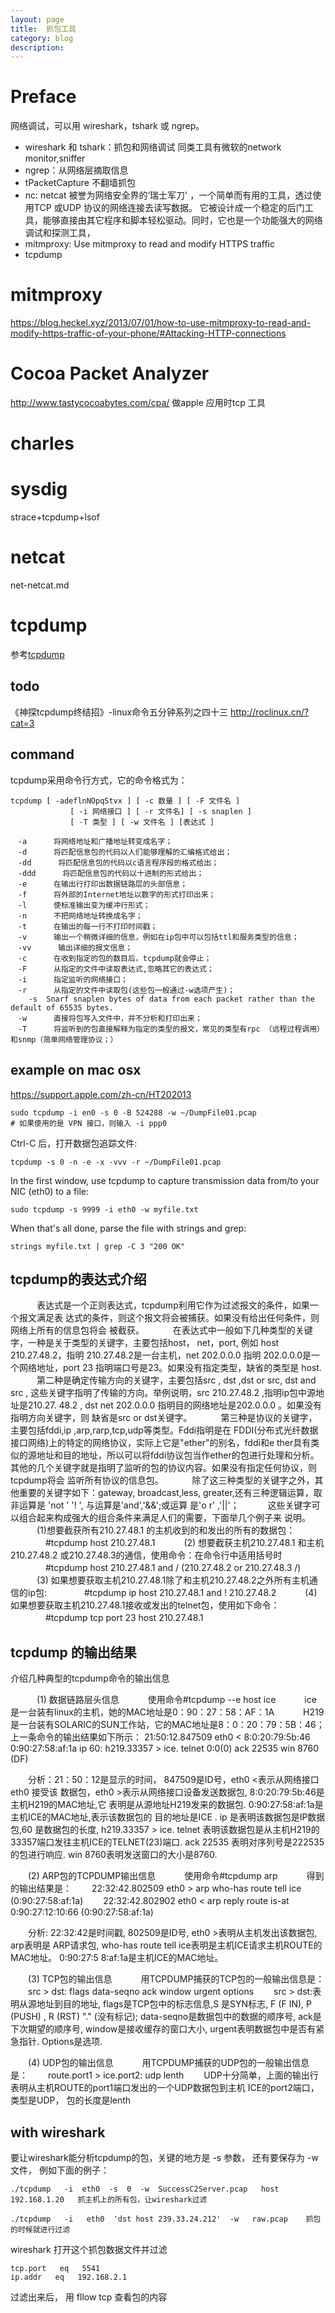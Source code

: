 ```yaml
---
layout: page
title:	抓包工具
category: blog
description:
---
```

# Preface
网络调试，可以用 wireshark，tshark 或 ngrep。

- wireshark 和 tshark：抓包和网络调试
同类工具有微软的network monitor,sniffer
- ngrep：从网络层摘取信息
- tPacketCapture 不翻墙抓包
- nc: netcat 被誉为网络安全界的‘瑞士军刀' ，一个简单而有用的工具，透过使用TCP 或UDP 协议的网络连接去读写数据。
它被设计成一个稳定的后门工具，能够直接由其它程序和脚本轻松驱动。同时，它也是一个功能强大的网络调试和探测工具，
- mitmproxy: Use mitmproxy to read and modify HTTPS traffic
- tcpdump

# mitmproxy
https://blog.heckel.xyz/2013/07/01/how-to-use-mitmproxy-to-read-and-modify-https-traffic-of-your-phone/#Attacking-HTTP-connections


# Cocoa Packet Analyzer
http://www.tastycocoabytes.com/cpa/
做apple 应用时tcp 工具

# charles

# sysdig
strace+tcpdump+lsof

# netcat
net-netcat.md

# tcpdump
参考[tcpdump](/p/linux-tcpdump)

## todo
《神探tcpdump终结招》-linux命令五分钟系列之四十三
http://roclinux.cn/?cat=3

## command
tcpdump采用命令行方式，它的命令格式为：

	tcpdump [ -adeflnNOpqStvx ] [ -c 数量 ] [ -F 文件名 ]
	　　　　　　　　[ -i 网络接口 ] [ -r 文件名] [ -s snaplen ]
	　　　　　　　　[ -T 类型 ] [ -w 文件名 ] [表达式 ]

	　-a 　　　将网络地址和广播地址转变成名字；
	　-d 　　　将匹配信息包的代码以人们能够理解的汇编格式给出；
	　-dd 　　　将匹配信息包的代码以c语言程序段的格式给出；
	　-ddd 　　　将匹配信息包的代码以十进制的形式给出；
	　-e 　　　在输出行打印出数据链路层的头部信息；
	　-f 　　　将外部的Internet地址以数字的形式打印出来；
	　-l 　　　使标准输出变为缓冲行形式；
	　-n 　　　不把网络地址转换成名字；
	　-t 　　　在输出的每一行不打印时间戳；
	　-v 　　　输出一个稍微详细的信息，例如在ip包中可以包括ttl和服务类型的信息；
	　-vv 　　　输出详细的报文信息；
	　-c 　　　在收到指定的包的数目后，tcpdump就会停止；
	　-F 　　　从指定的文件中读取表达式,忽略其它的表达式；
	　-i 　　　指定监听的网络接口；
	　-r 　　　从指定的文件中读取包(这些包一般通过-w选项产生)；
		-s	Snarf snaplen bytes of data from each packet rather than the default of 65535 bytes.
	　-w 　　　直接将包写入文件中，并不分析和打印出来；
	　-T 　　　将监听到的包直接解释为指定的类型的报文，常见的类型有rpc （远程过程调用）和snmp（简单网络管理协议；）

## example on mac osx
https://support.apple.com/zh-cn/HT202013

	sudo tcpdump -i en0 -s 0 -B 524288 -w ~/DumpFile01.pcap
	# 如果使用的是 VPN 接口，则输入 -i ppp0

Ctrl-C 后，打开数据包追踪文件:

	tcpdump -s 0 -n -e -x -vvv -r ~/DumpFile01.pcap

In the first window, use tcpdump to capture transmission data from/to your NIC (eth0) to a file:

	sudo tcpdump -s 9999 -i eth0 -w myfile.txt

When that's all done, parse the file with strings and grep:

	strings myfile.txt | grep -C 3 "200 OK"

## tcpdump的表达式介绍
　　　表达式是一个正则表达式，tcpdump利用它作为过滤报文的条件，如果一个报文满足表
达式的条件，则这个报文将会被捕获。如果没有给出任何条件，则网络上所有的信息包将会
被截获。
　　　在表达式中一般如下几种类型的关键字，一种是关于类型的关键字，主要包括host，
net，port, 例如 host 210.27.48.2，指明 210.27.48.2是一台主机，net 202.0.0.0 指明
202.0.0.0是一个网络地址，port 23 指明端口号是23。如果没有指定类型，缺省的类型是
host.
　　　第二种是确定传输方向的关键字，主要包括src , dst ,dst or src, dst and src ,
这些关键字指明了传输的方向。举例说明，src 210.27.48.2 ,指明ip包中源地址是210.27.
48.2 , dst net 202.0.0.0 指明目的网络地址是202.0.0.0 。如果没有指明方向关键字，则
缺省是src or dst关键字。
　　　第三种是协议的关键字，主要包括fddi,ip ,arp,rarp,tcp,udp等类型。Fddi指明是在
FDDI(分布式光纤数据接口网络)上的特定的网络协议，实际上它是"ether"的别名，fddi和e
ther具有类似的源地址和目的地址，所以可以将fddi协议包当作ether的包进行处理和分析。
其他的几个关键字就是指明了监听的包的协议内容。如果没有指定任何协议，则tcpdump将会
监听所有协议的信息包。
　　　除了这三种类型的关键字之外，其他重要的关键字如下：gateway, broadcast,less,
greater,还有三种逻辑运算，取非运算是 'not ' '! ', 与运算是'and','&&';或运算 是'o
r' ,'||'；
　　　这些关键字可以组合起来构成强大的组合条件来满足人们的需要，下面举几个例子来
说明。
　　　(1)想要截获所有210.27.48.1 的主机收到的和发出的所有的数据包：
　　　　#tcpdump host 210.27.48.1
　　　(2) 想要截获主机210.27.48.1 和主机210.27.48.2 或210.27.48.3的通信，使用命令：在命令行中适用括号时
　　　　#tcpdump host 210.27.48.1 and / (210.27.48.2 or 210.27.48.3 /)
　　　(3) 如果想要获取主机210.27.48.1除了和主机210.27.48.2之外所有主机通信的ip包:
　　　　#tcpdump ip host 210.27.48.1 and ! 210.27.48.2
　　　(4)如果想要获取主机210.27.48.1接收或发出的telnet包，使用如下命令：
　　　　#tcpdump tcp port 23 host 210.27.48.1

## tcpdump 的输出结果
介绍几种典型的tcpdump命令的输出信息

　　　(1) 数据链路层头信息
　　　使用命令#tcpdump --e host ice
	　　　ice 是一台装有linux的主机，她的MAC地址是0：90：27：58：AF：1A
	　　　H219是一台装有SOLARIC的SUN工作站，它的MAC地址是8：0：20：79：5B：46；
	上一条命令的输出结果如下所示：
		21:50:12.847509 eth0 < 8:0:20:79:5b:46 0:90:27:58:af:1a ip 60: h219.33357 > ice.
		telnet 0:0(0) ack 22535 win 8760 (DF)

　　分析：21：50：12是显示的时间， 847509是ID号，eth0 <表示从网络接口eth0 接受该
数据包，eth0 >表示从网络接口设备发送数据包, 8:0:20:79:5b:46是主机H219的MAC地址,它
表明是从源地址H219发来的数据包. 0:90:27:58:af:1a是主机ICE的MAC地址,表示该数据包的
目的地址是ICE . ip 是表明该数据包是IP数据包,60 是数据包的长度, h219.33357 > ice.
telnet 表明该数据包是从主机H219的33357端口发往主机ICE的TELNET(23)端口. ack 22535
表明对序列号是222535的包进行响应. win 8760表明发送窗口的大小是8760.

　　(2) ARP包的TCPDUMP输出信息
　　　使用命令#tcpdump arp
　　　得到的输出结果是：
	　　22:32:42.802509 eth0 > arp who-has route tell ice (0:90:27:58:af:1a)
	　　22:32:42.802902 eth0 < arp reply route is-at 0:90:27:12:10:66 (0:90:27:58:af:1a)

　　分析: 22:32:42是时间戳, 802509是ID号, eth0 >表明从主机发出该数据包, arp表明是
ARP请求包, who-has route tell ice表明是主机ICE请求主机ROUTE的MAC地址。 0:90:27:5
8:af:1a是主机ICE的MAC地址。

　　(3) TCP包的输出信息
　　　用TCPDUMP捕获的TCP包的一般输出信息是：
　　src > dst: flags data-seqno ack window urgent options
　　src > dst:表明从源地址到目的地址, flags是TCP包中的标志信息,S 是SYN标志, F (F
IN), P (PUSH) , R (RST) "." (没有标记); data-seqno是数据包中的数据的顺序号, ack是
下次期望的顺序号, window是接收缓存的窗口大小, urgent表明数据包中是否有紧急指针.
Options是选项.

　　(4) UDP包的输出信息
　　　用TCPDUMP捕获的UDP包的一般输出信息是：
　　route.port1 > ice.port2: udp lenth
　　UDP十分简单，上面的输出行表明从主机ROUTE的port1端口发出的一个UDP数据包到主机
ICE的port2端口，类型是UDP， 包的长度是lenth

## with wireshark
要让wireshark能分析tcpdump的包，关键的地方是 -s 参数， 还有要保存为 -w文件， 例如下面的例子：

	./tcpdump   -i  eth0  -s  0  -w  SuccessC2Server.pcap   host  192.168.1.20   抓主机上的所有包，让wireshark过滤

	./tcpdump   -i   eth0  'dst host 239.33.24.212'  -w   raw.pcap    抓包的时候就进行过滤

wireshark 打开这个抓包数据文件并过滤

	tcp.port   eq   5541
	ip.addr   eq   192.168.2.1

过滤出来后， 用 fllow tcp 查看包的内容